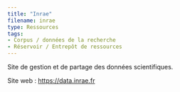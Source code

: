 ```yaml
---
title: "Inrae"
filename: inrae
type: Ressources
tags:
- Corpus / données de la recherche
- Réservoir / Entrepôt de ressources
---
```


Site de gestion et de partage des données scientifiques.

Site web : <https://data.inrae.fr>

